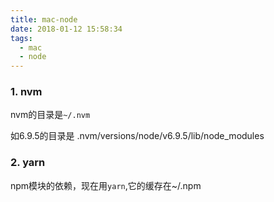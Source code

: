 ```yaml
---
title: mac-node
date: 2018-01-12 15:58:34
tags:
  - mac
  - node
---
```


### 1. nvm
nvm的目录是`~/.nvm`

如6.9.5的目录是
.nvm/versions/node/v6.9.5/lib/node_modules

### 2. yarn
npm模块的依赖，现在用`yarn`,它的缓存在~/.npm

<!-- more-->
